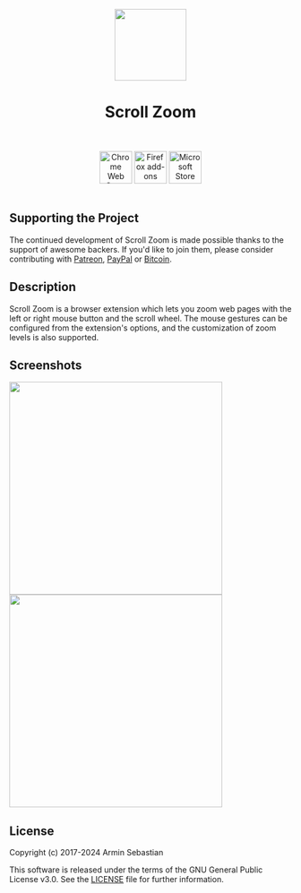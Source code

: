 <p align="center"><img width="128" height="128" src="https://i.imgur.com/W61y3SQ.png"></p>
<h1 align="center">Scroll Zoom</h1>

<p align="center">
  </br></br>
  <a href="https://chrome.google.com/webstore/detail/scroll-zoom/ccfomhdaagemnbhbpminjoggkbglmcgb">
    <picture>
      <source srcset="https://i.imgur.com/XBIE9pk.png" media="(prefers-color-scheme: dark)">
      <img height="58" src="https://i.imgur.com/oGxig2F.png" alt="Chrome Web Store"></picture></a>
  <a href="https://addons.mozilla.org/firefox/addon/scroll-zoom/">
    <picture>
      <source srcset="https://i.imgur.com/ZluoP7T.png" media="(prefers-color-scheme: dark)">
      <img height="58" src="https://i.imgur.com/4PobQqE.png" alt="Firefox add-ons"></picture></a>
  <a href="https://microsoftedge.microsoft.com/addons/detail/scroll-zoom/pafomddlmihbmamkddcolihjafncmigm">
    <picture>
      <source srcset="https://i.imgur.com/Jog9cQP.png" media="(prefers-color-scheme: dark)">
      <img height="58" src="https://i.imgur.com/aiprUt8.png" alt="Microsoft Store"></picture></a>
  </br></br>
</p>

## Supporting the Project

The continued development of Scroll Zoom is made possible
thanks to the support of awesome backers. If you'd like to join them,
please consider contributing with
[Patreon](https://armin.dev/go/patreon?pr=scroll-zoom&src=repo),
[PayPal](https://armin.dev/go/paypal?pr=scroll-zoom&src=repo) or
[Bitcoin](https://armin.dev/go/bitcoin?pr=scroll-zoom&src=repo).

## Description

Scroll Zoom is a browser extension which lets you zoom web pages
with the left or right mouse button and the scroll wheel.
The mouse gestures can be configured from the extension's options,
and the customization of zoom levels is also supported.

## Screenshots

<p>
  <picture>
    <source srcset="https://i.imgur.com/Rc0uVsv.png" media="(prefers-color-scheme: dark)">
    <img width="380" src="https://i.imgur.com/7vxBiJJ.png">
  </picture>
  <picture>
    <source srcset="https://i.imgur.com/nY3bCXC.png" media="(prefers-color-scheme: dark)">
    <img width="380" src="https://i.imgur.com/EI4GKH0.png">
  </picture>
</p>

## License

Copyright (c) 2017-2024 Armin Sebastian

This software is released under the terms of the GNU General Public License v3.0.
See the [LICENSE](LICENSE) file for further information.
